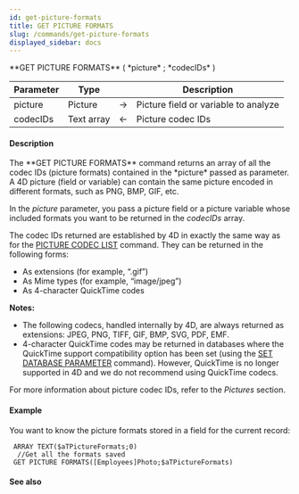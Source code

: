 ```yaml
---
id: get-picture-formats
title: GET PICTURE FORMATS
slug: /commands/get-picture-formats
displayed_sidebar: docs
---
```


<!--REF #_command_.GET PICTURE FORMATS.Syntax-->**GET PICTURE FORMATS** ( *picture* ; *codecIDs* )<!-- END REF-->
<!--REF #_command_.GET PICTURE FORMATS.Params-->
| Parameter | Type |  | Description |
| --- | --- | --- | --- |
| picture | Picture | &rarr; | Picture field or variable to analyze |
| codecIDs | Text array | &larr; | Picture codec IDs |

<!-- END REF-->

#### Description 

<!--REF #_command_.GET PICTURE FORMATS.Summary-->The **GET PICTURE FORMATS** command returns an array of all the codec IDs (picture formats) contained in the *picture* passed as parameter.<!-- END REF--> A 4D picture (field or variable) can contain the same picture encoded in different formats, such as PNG, BMP, GIF, etc.

In the *picture* parameter, you pass a picture field or a picture variable whose included formats you want to be returned in the *codecIDs* array. 

The codec IDs returned are established by 4D in exactly the same way as for the [PICTURE CODEC LIST](picture-codec-list.md) command. They can be returned in the following forms:

* As extensions (for example, “.gif”)
* As Mime types (for example, “image/jpeg”)
* As 4-character QuickTime codes

**Notes:** 

* The following codecs, handled internally by 4D, are always returned as extensions: JPEG, PNG, TIFF, GIF, BMP, SVG, PDF, EMF.
* 4-character QuickTime codes may be returned in databases where the QuickTime support compatibility option has been set (using the [SET DATABASE PARAMETER](set-database-parameter.md) command). However, QuickTime is no longer supported in 4D and we do not recommend using QuickTime codecs.

For more information about picture codec IDs, refer to the *Pictures* section.

#### Example 

You want to know the picture formats stored in a field for the current record:

```4d
 ARRAY TEXT($aTPictureFormats;0)
  //Get all the formats saved
 GET PICTURE FORMATS([Employees]Photo;$aTPictureFormats)
```

#### See also 

  